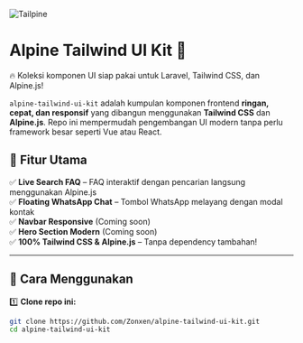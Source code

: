 ![Tailpine](https://github.com/user-attachments/assets/70d89850-0022-4f4a-82da-a1b129803497)
<meta property="og:image" content="https://raw.githubusercontent.com/Zonxen/alpine-tailwind-ui-kit/main/.github/thumbnail.png">
<meta property="og:title" content="Alpine Tailwind UI Kit">
<meta property="og:description" content="Komponen UI siap pakai dengan Tailwind CSS & Alpine.js.">
<meta property="og:url" content="https://github.com/Zonxen/alpine-tailwind-ui-kit">
# Alpine Tailwind UI Kit 🚀
🔥 Koleksi komponen UI siap pakai untuk Laravel, Tailwind CSS, dan Alpine.js!

`alpine-tailwind-ui-kit` adalah kumpulan komponen frontend **ringan, cepat, dan responsif** yang dibangun menggunakan **Tailwind CSS** dan **Alpine.js**. Repo ini mempermudah pengembangan UI modern tanpa perlu framework besar seperti Vue atau React.

## 🎯 Fitur Utama
✅ **Live Search FAQ** – FAQ interaktif dengan pencarian langsung menggunakan Alpine.js  
✅ **Floating WhatsApp Chat** – Tombol WhatsApp melayang dengan modal kontak  
✅ **Navbar Responsive** (Coming soon)  
✅ **Hero Section Modern** (Coming soon)  
✅ **100% Tailwind CSS & Alpine.js** – Tanpa dependency tambahan!  

---

## 🚀 **Cara Menggunakan**
1️⃣ **Clone repo ini:**
```sh
git clone https://github.com/Zonxen/alpine-tailwind-ui-kit.git
cd alpine-tailwind-ui-kit
